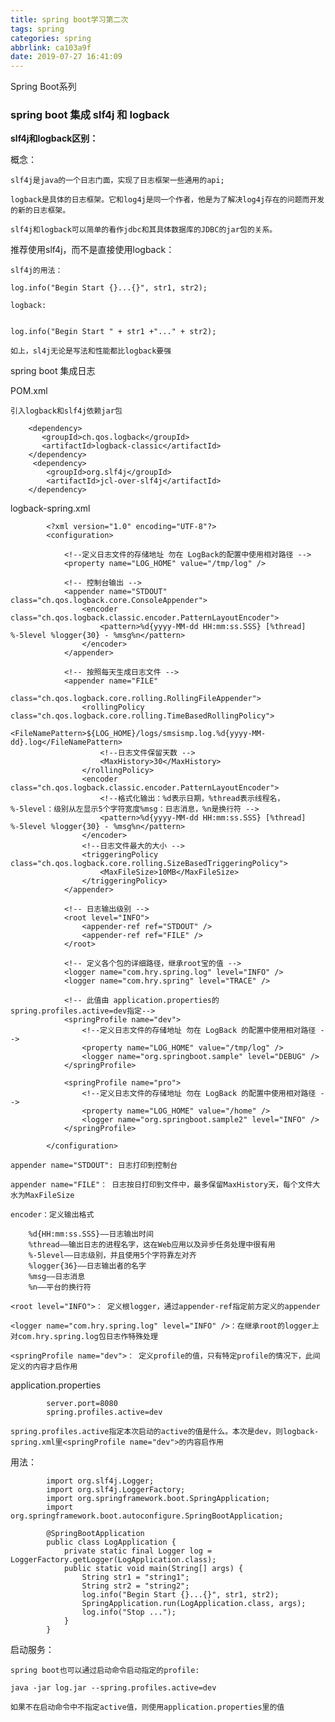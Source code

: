 ```yaml
---
title: spring boot学习第二次
tags: spring
categories: spring
abbrlink: ca103a9f
date: 2019-07-27 16:41:09
---
```

Spring Boot系列
<!--more-->
### spring boot 集成 slf4j 和 logback
__slf4j和logback区别：__

概念：

    slf4j是java的一个日志门面，实现了日志框架一些通用的api;

    logback是具体的日志框架。它和log4j是同一个作者，他是为了解决log4j存在的问题而开发的新的日志框架。

    slf4j和logback可以简单的看作jdbc和其具体数据库的JDBC的jar包的关系。

推荐使用slf4j，而不是直接使用logback：

    slf4j的用法：

    log.info("Begin Start {}...{}", str1, str2);

    logback:


    log.info("Begin Start " + str1 +"..." + str2);

    如上，sl4j无论是写法和性能都比logback要强

spring boot 集成日志

POM.xml

    引入logback和slf4j依赖jar包

        <dependency>  
           <groupId>ch.qos.logback</groupId>  
           <artifactId>logback-classic</artifactId>  
        </dependency>
         <dependency>                                    
        	<groupId>org.slf4j</groupId>                
        	<artifactId>jcl-over-slf4j</artifactId>     
        </dependency>

logback-spring.xml
```
        <?xml version="1.0" encoding="UTF-8"?>
        <configuration>
        	
        	<!--定义日志文件的存储地址 勿在 LogBack的配置中使用相对路径 -->
        	<property name="LOG_HOME" value="/tmp/log" />
         
        	<!-- 控制台输出 -->
        	<appender name="STDOUT" class="ch.qos.logback.core.ConsoleAppender">
        		<encoder class="ch.qos.logback.classic.encoder.PatternLayoutEncoder">
        			<pattern>%d{yyyy-MM-dd HH:mm:ss.SSS} [%thread] %-5level %logger{30} - %msg%n</pattern>
        		</encoder>
        	</appender>
         
        	<!-- 按照每天生成日志文件 -->
        	<appender name="FILE"
        		class="ch.qos.logback.core.rolling.RollingFileAppender">
        		<rollingPolicy class="ch.qos.logback.core.rolling.TimeBasedRollingPolicy">
        			<FileNamePattern>${LOG_HOME}/logs/smsismp.log.%d{yyyy-MM-dd}.log</FileNamePattern>
        			<!--日志文件保留天数 -->
        			<MaxHistory>30</MaxHistory>
        		</rollingPolicy>
        		<encoder class="ch.qos.logback.classic.encoder.PatternLayoutEncoder">
        			<!--格式化输出：%d表示日期，%thread表示线程名，%-5level：级别从左显示5个字符宽度%msg：日志消息，%n是换行符 -->
        			<pattern>%d{yyyy-MM-dd HH:mm:ss.SSS} [%thread] %-5level %logger{30} - %msg%n</pattern>
        		</encoder>
        		<!--日志文件最大的大小 -->
        		<triggeringPolicy class="ch.qos.logback.core.rolling.SizeBasedTriggeringPolicy">
        			<MaxFileSize>10MB</MaxFileSize>
        		</triggeringPolicy>
        	</appender>
        	 
        	<!-- 日志输出级别 -->
            <root level="INFO">
                <appender-ref ref="STDOUT" />
                <appender-ref ref="FILE" />
            </root>
         
        	<!-- 定义各个包的详细路径，继承root宝的值 -->
        	<logger name="com.hry.spring.log" level="INFO" />
        	<logger name="com.hry.spring" level="TRACE" />
         	
         	<!-- 此值由 application.properties的spring.profiles.active=dev指定-->
        	<springProfile name="dev">
        		<!--定义日志文件的存储地址 勿在 LogBack 的配置中使用相对路径 -->
        		<property name="LOG_HOME" value="/tmp/log" />
        		<logger name="org.springboot.sample" level="DEBUG" />
        	</springProfile>
         
        	<springProfile name="pro">
        		<!--定义日志文件的存储地址 勿在 LogBack 的配置中使用相对路径 -->
        		<property name="LOG_HOME" value="/home" />
        		<logger name="org.springboot.sample2" level="INFO" />
        	</springProfile>
        	
        </configuration>
```
    appender name="STDOUT": 日志打印到控制台

    appender name="FILE"： 日志按日打印到文件中，最多保留MaxHistory天，每个文件大水为MaxFileSize

    encoder：定义输出格式

        %d{HH:mm:ss.SSS}——日志输出时间
        %thread——输出日志的进程名字，这在Web应用以及异步任务处理中很有用
        %-5level——日志级别，并且使用5个字符靠左对齐
        %logger{36}——日志输出者的名字
        %msg——日志消息
        %n——平台的换行符

    <root level="INFO">： 定义根logger，通过appender-ref指定前方定义的appender

    <logger name="com.hry.spring.log" level="INFO" />：在继承root的logger上对com.hry.spring.log包日志作特殊处理

    <springProfile name="dev">： 定义profile的值，只有特定profile的情况下，此间定义的内容才启作用


application.properties
```
        server.port=8080
        spring.profiles.active=dev
```
    spring.profiles.active指定本次启动的active的值是什么。本次是dev，则logback-spring.xml里<springProfile name="dev">的内容启作用


用法：
```
        import org.slf4j.Logger;
        import org.slf4j.LoggerFactory;
        import org.springframework.boot.SpringApplication;
        import org.springframework.boot.autoconfigure.SpringBootApplication;
         
        @SpringBootApplication
        public class LogApplication {
        	private static final Logger log = LoggerFactory.getLogger(LogApplication.class);
        	public static void main(String[] args) {
        		String str1 = "string1";
        		String str2 = "string2";
        		log.info("Begin Start {}...{}", str1, str2);
        		SpringApplication.run(LogApplication.class, args);
        		log.info("Stop ...");
        	}
        }

```
启动服务：

    spring boot也可以通过启动命令启动指定的profile:

    java -jar log.jar --spring.profiles.active=dev

    如果不在启动命令中不指定active值，则使用application.properties里的值
